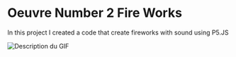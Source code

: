 # Oeuvre Number 2 Fire Works
In this project I created a code that create fireworks with sound using P5.JS

![Description du GIF](Designsanstitre-ezgif.com-video-to-gif-converter.gif)
